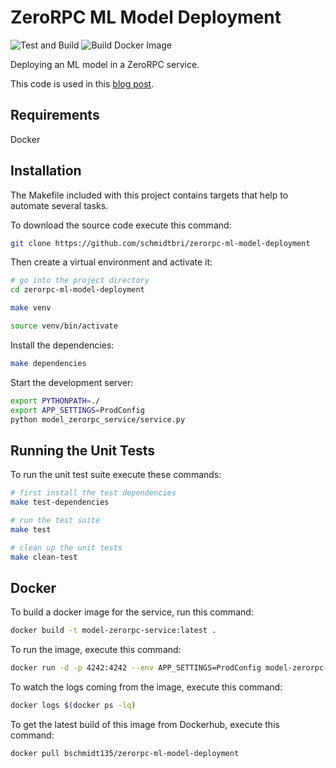 # ZeroRPC ML Model Deployment

![Test and Build](https://github.com/schmidtbri/zerorpc-ml-model-deployment/workflows/Test%20and%20Build/badge.svg)
![Build Docker Image](https://github.com/schmidtbri/zerorpc-ml-model-deployment/workflows/Build%20Docker%20Image/badge.svg)

Deploying an ML model in a ZeroRPC service.

This code is used in this [blog post](https://medium.com/@brianschmidt_78145/a-zerorpc-ml-model-deployment-8d88b78f8ed6).

## Requirements
Docker

## Installation 
The Makefile included with this project contains targets that help to automate several tasks.

To download the source code execute this command:

```bash
git clone https://github.com/schmidtbri/zerorpc-ml-model-deployment
```

Then create a virtual environment and activate it:

```bash
# go into the project directory
cd zerorpc-ml-model-deployment

make venv

source venv/bin/activate
```

Install the dependencies:

```bash
make dependencies
```

Start the development server:
```bash
export PYTHONPATH=./
export APP_SETTINGS=ProdConfig
python model_zerorpc_service/service.py
```

## Running the Unit Tests
To run the unit test suite execute these commands:
```bash
# first install the test dependencies
make test-dependencies

# run the test suite
make test

# clean up the unit tests
make clean-test
```

## Docker
To build a docker image for the service, run this command:
```bash
docker build -t model-zerorpc-service:latest .
```

To run the image, execute this command:
```bash
docker run -d -p 4242:4242 --env APP_SETTINGS=ProdConfig model-zerorpc-service
```

To watch the logs coming from the image, execute this command:
```bash
docker logs $(docker ps -lq)
```

To get the latest build of this image from Dockerhub, execute this command:

```bash
docker pull bschmidt135/zerorpc-ml-model-deployment
```
